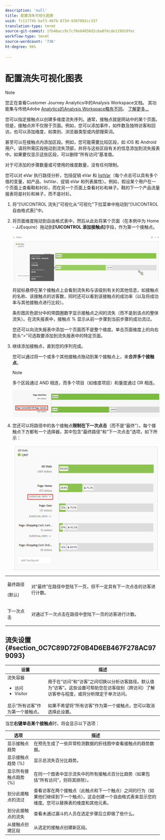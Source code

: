 ```yaml
---
description: 'null'
title: 配置流失可视化图表
uuid: fc117745-baf3-46fb-873d-9307092cc337
translation-type: tm+mt
source-git-commit: 1fb46acc9c7c70e64058d2c6a8fdcde119910fec
workflow-type: tm+mt
source-wordcount: '736'
ht-degree: 96%

---
```



# 配置流失可视化图表

>[!NOTE]
>
>您正在查看Customer Journey Analytics中的Analysis Workspace文档。 其功能集与传统Adobe [Analytics的Analysis Workspace略有不同](https://docs.adobe.com/content/help/zh-Hans/analytics/analyze/analysis-workspace/home.html)。 [了解更多...](/help/getting-started/cja-aa.md)

您可以指定接触点以创建多维度流失序列。通常，接触点就是网站中的某个页面。但是，接触点并不仅限于页面。例如，您可以添加事件，如件数及独特访客和回访。也可以添加维度，如类别、浏览器类型或内部搜索词。

甚至可以在接触点内添加区段。例如，您可能需要比较区段，如 iOS 和 Android 用户。请将所需区段拖动到流失顶部，并将与这些区段有关的信息添加到流失报表中。如果要仅显示这些区段，可以删除“所有访问”基准值。

对于可添加的步骤数量或可使用的维度数量，没有任何限制。

您可以对 eVar 执行路径分析，包括促销 eVar 和 [listVar](https://docs.adobe.com/content/help/zh-Hans/analytics/implementation/vars/page-vars/page-variables.html)（每个点击可以具有多个值的变量，如产品、listVar、促销 eVar 和列表属性）。例如，假设某个用户在一个页面上查看鞋和衬衫，而在另一个页面上查看衬衫和袜子。鞋的下一个产品流量报表将是衬衫和袜子，而不是衬衫。

1. 将“[!UICONTROL 流失]”可视化从“可视化”下拉菜单中拖动到“[!UICONTROL 自由格式表]”中。

1. 将页面维度拖动到自由格式表中，然后从此处将某个页面（在本例中为 Home - JJEsquire）拖动到&#x200B;**[!UICONTROL 添加接触点]**&#x200B;字段，作为第一个接触点。

   ![](assets/fallout1.png)

   将鼠标悬停在某个接触点上会看到流失和与该级别有关的其他信息，如接触点的名称、该接触点的访客数，同时还可以看到该接触点的成功率（以及将成功率与其他接触点进行比较）。

   条形图灰色部分中的带圆圈数字显示接触点之间的流失（而不是到该点的整体流失）。在流失报表中，接触点 % 显示从前一步骤到当前步骤的成功流过。

   您还可以向流失报表中添加一个页面而不是整个维度。单击页面维度上的向右箭头“>”可选取要添加到流失报表中的特定页面。

1. 继续添加接触点，直到您的序列完成。

   您可以通过将一个或多个其他接触点拖动到某个接触点上，来&#x200B;**合并多个接触点**。

   >[!NOTE]
   >
   >多个区段通过 AND 相连，而多个项目（如维度项目）和量度通过 OR 相连。

   ![](assets/multiple_obj_touchpoint.png)

1. 您还可以将路径中的各个接触点&#x200B;**限制在下一次点击**（而不是“最终”）。每个接触点下方都有一个选择器，其中包含“最终路径”和“下一次点击”选项，如下所示：

   ![](assets/next-hit-eventually.png)

<table id="table_A91D99D9364B41929CC5A5BC907E8985"> 
 <tbody> 
  <tr> 
   <td colname="col1"> <p>最终路径 </p> <p>(默认) </p> </td> 
   <td colname="col2"> <p>对“最终”在路径中登陆下一页，但不一定具有下一次点击的访客进行计数。 </p> </td> 
  </tr> 
  <tr> 
   <td colname="col1"> <p>下一次点击 </p> </td> 
   <td colname="col2"> <p>对通过下一次点击在路径中登陆下一页的访客进行计数。 </p> </td> 
  </tr> 
 </tbody> 
</table>

## 流失设置 {#section_0C7C89D72F0B4D6EB467F278AC979093}

| 设置 | 描述 |
|--- |--- |
| 流失容器 <ul><li>访问</li><li>Visitor</li></ul> | 用于在“访问”和“访客”之间切换以分析访客路径。默认值为“访客”。这些设置可帮助您在访客级别（跨访问）了解访客参与程度，或将分析限定于单次访问。 |
| 显示“所有访客”作为第一个接触点。 | 如果不希望将“所有访客”作为第一个接触点，您可以取消选择此设置。 |

当您&#x200B;**右键单击某个接触点**&#x200B;时，将会显示以下选项：

| 选项 | 描述 |
|--- |--- |
| 显示接触点趋势 | 在预先生成了一些异常检测数据的折线图中查看接触点的趋势数据。 |
| 显示接触点趋势 (%) | 显示总流失百分比趋势。 |
| 显示所有接触点趋势 (%) | 在同一个图表中显示流失中的所有接触点百分比趋势（如果包括“所有访问”，则将其排除）。 |
| 划分此接触点的流过 | 查看访客在两个接触点（此触点和下一个触点）之间的行为（如果他们继续到下一个触点）。这会创建一个自由格式表来显示您的维度。您可以替换表的维度和其他元素。 |
| 划分此接触点的流失 | 查看未通过漏斗的人员在选定步骤后立即做了些什么。 |
| 从接触点创建区段 | 从选定的接触点创建新区段。 |
